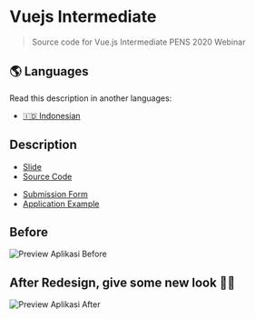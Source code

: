 # Vuejs Intermediate

> Source code for Vue.js Intermediate PENS 2020 Webinar

## 🌎 Languages

Read this description in another languages:

- [🇮🇩 Indonesian](./readme-id.md)

## Description

- [Slide](https://bit.ly/vuejs-vuex)
- [Source Code](https://github.com/jefrydco/vuejs-intermediate)
<!-- - [Playback Record](https://bit.ly/playback-vuejs) -->
- [Submission Form](http://bit.ly/SubmisiVueHimit)
- [Application Example](https://vuejs-intermediate-vuex.netlify.app/)

## Before
![Preview Aplikasi Before](https://imagizer.imageshack.com/img922/6734/JobsTc.png)

## After Redesign, give some new look 🥺😌
![Preview Aplikasi After](https://imagizer.imageshack.com/img922/3576/uFTry9.gif)
